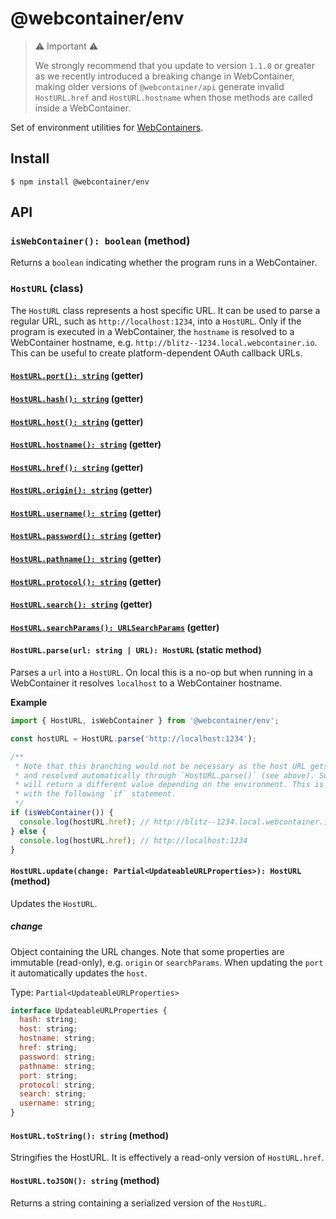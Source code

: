 # @webcontainer/env

> ⚠️ Important ⚠️
>
> We strongly recommend that you update to version `1.1.0` or greater as we 
> recently introduced a breaking change in WebContainer, making older versions of
> `@webcontainer/api` generate invalid `HostURL.href` and `HostURL.hostname`
> when those methods are called inside a WebContainer.

Set of environment utilities for [WebContainers](https://blog.stackblitz.com/posts/introducing-webcontainers/).

## Install

```shell
$ npm install @webcontainer/env
```

## API

### `isWebContainer(): boolean` (method)

Returns a `boolean` indicating whether the program runs in a WebContainer.

### `HostURL` (class)

The `HostURL` class represents a host specific URL. It can be used to parse a regular URL, such as
`http://localhost:1234`, into a `HostURL`. Only if the program is executed in a WebContainer,
the `hostname` is resolved to a WebContainer hostname, e.g. `http://blitz--1234.local.webcontainer.io`.
This can be useful to create platform-dependent OAuth callback URLs.

#### [`HostURL.port(): string`](https://developer.mozilla.org/en-US/docs/Web/API/URL/port) (getter)

#### [`HostURL.hash(): string`](https://developer.mozilla.org/en-US/docs/Web/API/URL/hash) (getter)

#### [`HostURL.host(): string`](https://developer.mozilla.org/en-US/docs/Web/API/URL/host) (getter)

#### [`HostURL.hostname(): string`](https://developer.mozilla.org/en-US/docs/Web/API/URL/hostname) (getter)

#### [`HostURL.href(): string`](https://developer.mozilla.org/en-US/docs/Web/API/URL/href) (getter)

#### [`HostURL.origin(): string`](https://developer.mozilla.org/en-US/docs/Web/API/URL/origin) (getter)

#### [`HostURL.username(): string`](https://developer.mozilla.org/en-US/docs/Web/API/URL/username) (getter)

#### [`HostURL.password(): string`](https://developer.mozilla.org/en-US/docs/Web/API/URL/password) (getter)

#### [`HostURL.pathname(): string`](https://developer.mozilla.org/en-US/docs/Web/API/URL/pathname) (getter)

#### [`HostURL.protocol(): string`](https://developer.mozilla.org/en-US/docs/Web/API/URL/protocol) (getter)

#### [`HostURL.search(): string`](https://developer.mozilla.org/en-US/docs/Web/API/URL/search) (getter)

#### [`HostURL.searchParams(): URLSearchParams`](https://developer.mozilla.org/en-US/docs/Web/API/URL/searchParams) (getter)

#### `HostURL.parse(url: string | URL): HostURL` (static method)

Parses a `url` into a `HostURL`. On local this is a no-op but when running in a WebContainer it resolves `localhost`
to a WebContainer hostname.

**Example**

```js
import { HostURL, isWebContainer } from '@webcontainer/env';

const hostURL = HostURL.parse('http://localhost:1234');

/**
 * Note that this branching would not be necessary as the host URL gets parsed
 * and resolved automatically through `HostURL.parse()` (see above). So `href`
 * will return a different value depending on the environment. This is illustrated
 * with the following `if` statement.
 */
if (isWebContainer()) {
  console.log(hostURL.href); // http://blitz--1234.local.webcontainer.io
} else {
  console.log(hostURL.href); // http://localhost:1234
}
```

#### `HostURL.update(change: Partial<UpdateableURLProperties>): HostURL` (method)

Updates the `HostURL`.

##### **change**

Object containing the URL changes. Note that some properties are immutable (read-only), e.g. `origin` or `searchParams`. When updating the `port` it automatically updates the `host`.

Type: `Partial<UpdateableURLProperties>`

```js
interface UpdateableURLProperties {
  hash: string;
  host: string;
  hostname: string;
  href: string;
  password: string;
  pathname: string;
  port: string;
  protocol: string;
  search: string;
  username: string;
}
```

#### `HostURL.toString(): string` (method)

Stringifies the HostURL. It is effectively a read-only version of `HostURL.href`.

#### `HostURL.toJSON(): string` (method)

Returns a string containing a serialized version of the `HostURL`.
